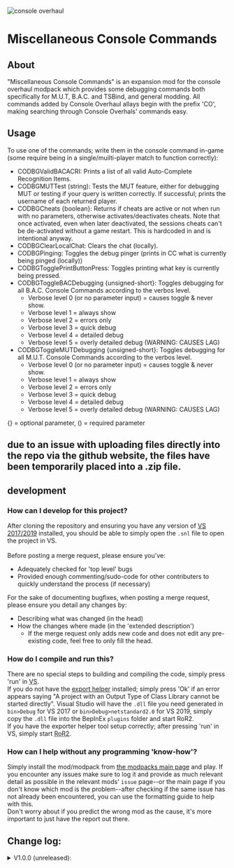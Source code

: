 ![console overhaul](https://github.com/8BitShadow/media-resources/blob/main/console%20overhaul.png?raw=true)
# Miscellaneous Console Commands
## About
"Miscellaneous Console Commands" is an expansion mod for the console overhaul modpack which provides some debugging commands both specifically for M.U.T, B.A.C. and TSBind, and general modding. All commands added by Console Overhaul allays begin with the prefix 'CO', making searching through Console Overhals' commands easy.

## Usage
To use one of the commands; write them in the console command in-game (some require being in a single/muilti-player match to function correctly):
- CODBGValidBACACRI: Prints a list of all valid Auto-Complete Recognition Items.
- CODBGMUTTest (string): Tests the MUT feature, either for debugging MUT or testing if your query is written correctly. If successful; prints the username of each returned player.
- CODBGCheats {boolean}: Returns if cheats are active or not when run with no parameters, otherwise activates/deactivates cheats. Note that once activated, even when later deactivated, the sessions cheats can't be de-activated without a game restart. This is hardcoded in and is intentional anyway.
- CODBGClearLocalChat: Clears the chat (locally).
- CODBGPinging: Toggles the debug pinger (prints in CC what is currently being pinged (locally))
- CODBGTogglePrintButtonPress: Toggles printing what key is currently being pressed.
- CODBGToggleBACDebugging {unsigned-short}: Toggles debugging for all B.A.C. Console Commands according to the verbos level.
  - Verbose level 0 (or no parameter input) = causes toggle & never show.
  - Verbose level 1 = always show
  - Verbose level 2 = errors only
  - Verbose level 3 = quick debug
  - Verbose level 4 = detailed debug
  - Verbose level 5 = overly detailed debug (WARNING: CAUSES LAG)
- CODBGToggleMUTDebugging {unsigned-short}: Toggles debugging for all M.U.T. Console Commands according to the verbos level.
  - Verbose level 0 (or no parameter input) = causes toggle & never show.
  - Verbose level 1 = always show
  - Verbose level 2 = errors only
  - Verbose level 3 = quick debug
  - Verbose level 4 = detailed debug
  - Verbose level 5 = overly detailed debug (WARNING: CAUSES LAG)
  
{} = optional parameter, () = required parameter

## due to an issue with uploading files directly into the repo via the github website, the files have been temporarily placed into a .zip file.

## development
### How can I develop for this project?
After cloning the repository and ensuring you have any version of [VS 2017/2019](https://visualstudio.microsoft.com/) installed, you should be able to simply open the `.snl` file to open the project in VS.
<br><br>
Before posting a merge request, please ensure you've:
- Adequately checked for 'top level' bugs
- Provided enough commenting/sudo-code for other contributers to quickly understand the process (if necessary)

For the sake of documenting bugfixes, when posting a merge request, please ensure you detail any changes by:
- Describing what was changed (in the head)
- How the changes where made (in the 'extended description')
  - If the merge request only adds new code and does not edit any pre-existing code, feel free to only fill the head.

### How do I compile and run this?
There are no special steps to building and compiling the code, simply press 'run' in <abbr title="Visual Studio">VS</abbr>.<br>
If you do not have the [export helper](https://github.com/8BtS-A-to-IA/VS.DLL-export-helper) installed; simply press 'Ok' if an error appears saying "A project with an Output Type of Class Library cannot be started directly". Visual Studio will have the `.dll` file you need generated in `bin>Debug` for VS 2017 or `bin>Debug>netstandard2.0` for VS 2019, simply copy the `.dll` file into the BepInEx `plugins` folder and start RoR2.<br>
If you have the exporter helper tool setup correctly; after pressing 'run' in VS, simply start <abbr title="Risk of Rain 2">RoR2</abbr>.

### How can I help without any programming 'know-how'?
Simply install the mod/modpack from [the modpacks main page](https://github.com/8BtS-A-to-IA/Console-Overhaul) and play. If you encounter any issues make sure to log it and provide as much relevant detail as possible in the relevant mods' `issue` page--or the main page if you don't know which mod is the problem--after checking if the same issue has not already been encountered, you can use the formatting guide to help with this.<br>
Don't worry about if you predict the wrong mod as the cause, it's more important to just have the report out there.

## Change log:
<details>
    <summary>V1.0.0 (unreleased):</summary>
  
  - none yet!
</details>
